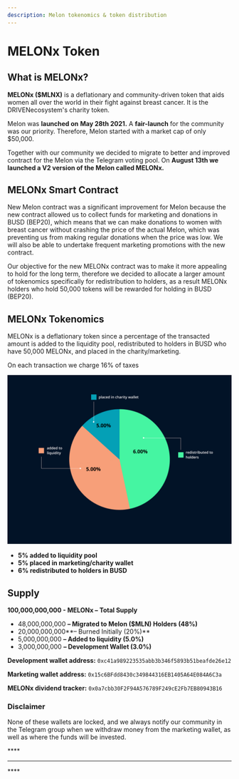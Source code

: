 ```yaml
---
description: Melon tokenomics & token distribution
---
```


# MELONx Token

## What is MELONx?

**MELONx \($MLNX\)** is a deflationary and community-driven token that aids women all over the world in their fight against breast cancer. It is the DRIVENecosystem's charity token.

Melon was **launched on** **May 28th 2021.** A **fair-launch** for the community was our priority. Therefore, Melon started with a market cap of only $50,000.

Together with our community we decided to migrate to better and improved contract for the Melon via the Telegram voting pool. On **August 13th we launched a V2 version of the Melon called MELONx.**

## MELONx Smart Contract

New Melon contract was a significant improvement for Melon because the new contract allowed us to collect funds for marketing and donations in BUSD \(BEP20\), which means that we can make donations to women with breast cancer without crashing the price of the actual Melon, which was preventing us from making regular donations when the price was low. We will also be able to undertake frequent marketing promotions with the new contract. 

Our objective for the new MELONx contract was to make it more appealing to hold for the long term, therefore we decided to allocate a larger amount of tokenomics specifically for redistribution to holders, as a result MELONx holders who hold 50,000 tokens will be rewarded for holding in BUSD \(BEP20\).

## **MELONx Tokenomics**

MELONx is a deflationary token since a percentage of the transacted amount is added to the liquidity pool, redistributed to holders in BUSD who have 50,000 MELONx, and placed in the charity/marketing.

On each transaction we charge 16% of taxes

![](../.gitbook/assets/frame-63.jpg)

* **5% added to liquidity pool**
* **5% placed in marketing/charity wallet**
* **6% redistributed to holders in BUSD**

## Supply

**100,000,000,000  - MELONx – Total Supply**

* 48,000,000,000 **– Migrated to Melon \($MLN\) Holders \(48%\)**
* 20,000,000,000**– Burned Initially \(20%\)**
* 5,000,000,000 **– Added to liquidity \(5.0%\)**
* 3,000,000,000 **– Development Wallet \(3.0%\)**

**Development wallet address:** `0xc41a989223535abb3b346f5893b51beafde26e12`

**Marketing wallet address:** `0x15c6BFdd8430c349844316EB1405A64E084A6C3a`

**MELONx dividend tracker:** `0x0a7cbb30F2F94A576789F249cE2Fb7EB80943B16`

### **Disclaimer** 

None of these wallets are locked, and we always notify our community in the Telegram group when we withdraw money from the marketing wallet, as well as where the funds will be invested.

\*\*\*\*



  
****

\*\*\*\*


